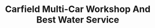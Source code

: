 ---
title: "Carfield Multi-Car Workshop And Best Water Service"
url: /thrissur/carfield-multi-car-workshop-and-best-water-service/
shop: Autowerkstatt
---